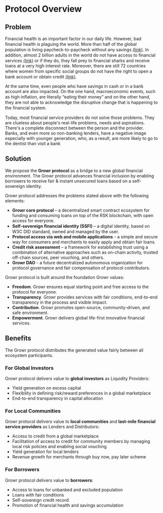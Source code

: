 # Protocol Overview

## Problem
Financial health is an important factor in our daily life. However, bad ﬁnancial health is plaguing the world. More than half of the global population is living paycheck-to-paycheck without any savings [(link)](https://globalﬁndex.worldbank.org/sites/globalﬁndex/ﬁles/chapters/2017%20Findex%20full%20report_chapter5.pdf). In addition, almost 2 billion adults in the world do not have access to ﬁnancial services [(link)](https://ufa.worldbank.org/en/ufa) or if they do, they  fall prey to financial sharks and receive loans at a very high interest rate. Moreover, there are still 72 countries where women from speciﬁc social groups do not have the right to open a bank account or obtain credit [(link)](https://www3.weforum.org/docs/WEF_GGGR_2020.pdf).

At the same time, even people who have savings in cash or in a bank account are also impacted. On the one hand, macroeconomic events, such as high inﬂation, are literally “eating their money” and on the other hand, they are not able to acknowledge the disruptive change that is happening to the ﬁnancial system.

Today, most financial service providers do not solve those problems. They are clueless about people's real-life problems, needs and aspirations. There's a complete disconnect between the person and the provider. Banks, and even more so non-banking lenders, have a negative image especially with younger generation, who, as a result, are more likely to go to the dentist than visit a bank

## Solution
We propose the **Growr protocol** as a bridge to a new global financial environment. The Growr protocol advances financial inclusion by enabling borrowers to receive fair & instant unsecured loans based on a self-sovereign identity.

Growr protocol addresses the problems stated above with the following elements: 
- **Growr core protocol** – a decentralized smart contract ecosystem for funding and consuming loans on top of the RSK blockchain, with open access for everyone.
- **Self-sovereign ﬁnancial identity (SSFI)** – a digital identity, based on W3C DID standard, owned and managed by the user.
- **Protocol access via web and mobile applications** - a simple and secure way for consumers and merchants to easily apply and obtain fair loans.
- **Credit risk assessment** – a framework for establishing trust using a combination of alternative approaches such as on-chain activity, trusted off-chain sources, peer vouching, and others.
- **Growr DAO** - a future decentralized autonomous organization for protocol governance and fair compensation of protocol contributors.

Growr protocol is built around the foundation Growr values:
- **Freedom**. Growr ensures equal starting point and free access to the protocol for everyone.
- **Transparency**. Growr provides services with fair conditions, end-to-end transparency in the process and visible impact.
- **Contribution**. Growr promotes open-source, community-driven, and safe environment.
- **Empowerment**. Growr delivers global life-first innovative financial services.
  
## Benefits
The Growr protocol distributes the generated value fairly between all ecosystem participants.

### For Global Investors
Growr protocol delivers value to **global investors** as Liquidity Providers:
- Yield generation on excess capital
- Flexibility in defining risk/reward preferences in a global marketplace
- End-to-end transparency in capital allocation

### For Local Communities
Growr protocol delivers value to **local communities** and **last-mile financial service providers** as Lenders and Distributors:
- Access to credit from a global marketplace
- Facilitation of access to credit for community members by managing local risk policies and enabling social vouching 
- Yield generation for local lenders
- Revenue growth for merchants through buy now, pay later scheme

### For Borrowers
Growr protocol delivers value to **borrowers**:
- Access to loans for unbanked and excluded population
- Loans with fair conditions 
- Self-sovereign credit record 
- Promotion of financial health and savings accumulation

